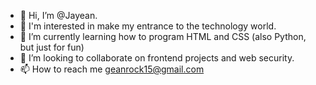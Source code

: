 - 👋 Hi, I’m @Jayean.
- 👀 I'm interested in make my entrance to the technology world.
- 🌱 I’m currently learning how to program HTML and CSS (also Python, but just for fun)
- 💞️ I’m looking to collaborate on frontend projects and web security.
- 📫 How to reach me geanrock15@gmail.com


